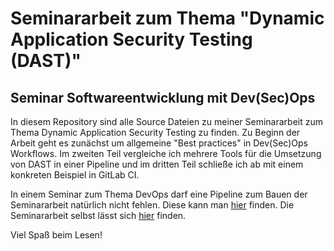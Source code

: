 # Seminararbeit zum Thema "Dynamic Application Security Testing (DAST)"

## Seminar Softwareentwicklung mit Dev(Sec)Ops

In diesem Repository sind alle Source Dateien zu meiner Seminararbeit zum Thema Dynamic Application Security Testing zu finden.
Zu Beginn der Arbeit geht es zunächst um allgemeine "Best practices" in Dev(Sec)Ops Workflows.
Im zweiten Teil vergleiche ich mehrere Tools für die Umsetzung von DAST in einer Pipeline
und im dritten Teil schließe ich ab mit einem konkreten Beispiel in GitLab CI.

In einem Seminar zum
Thema DevOps darf eine Pipeline zum Bauen der Seminararbeit natürlich nicht fehlen. Diese kann
man [hier](https://github.com/TobiasKiehnlein/Seminararbeit-DAST/blob/master/.github/workflows/buildTex.yml) finden. Die
Seminararbeit selbst lässt sich [hier](https://tobiaskiehnlein.github.io/Seminararbeit-DAST/main.pdf) finden.

Viel Spaß beim Lesen!